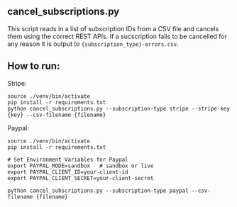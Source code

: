 cancel_subscriptions.py
-----------------------

This script reads in a list of subscription IDs from a CSV file and cancels them using the correct REST APIs. If a sucscription fails to be cancelled for any reason it is output to `{subscription_type}-errors.csv`.

How to run:
-----------
Stripe:
```
source ./venv/bin/activate
pip install -r requirements.txt
python cancel_subscriptions.py --subscription-type stripe --stripe-key {key} --csv-filename {filename}
```

Paypal:
```
source ./venv/bin/activate
pip install -r requirements.txt

# Set Environment Variables for Paypal
export PAYPAL_MODE=sandbox   # sandbox or live
export PAYPAL_CLIENT_ID=your-client-id
export PAYPAL_CLIENT_SECRET=your-client-secret

python cancel_subscriptions.py --subscription-type paypal --csv-filename {filename}
```
